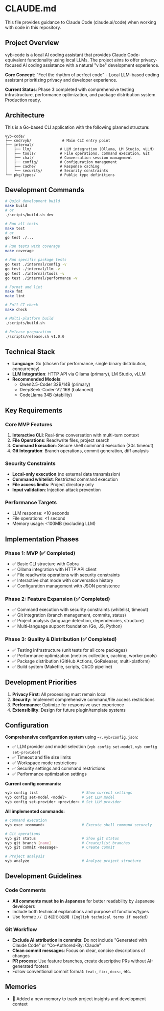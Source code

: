 # CLAUDE.md

This file provides guidance to Claude Code (claude.ai/code) when working with code in this repository.

## Project Overview

vyb-code is a local AI coding assistant that provides Claude Code-equivalent functionality using local LLMs. The project aims to offer privacy-focused AI coding assistance with a natural "vibe" development experience.

**Core Concept**: "Feel the rhythm of perfect code" - Local LLM-based coding assistant prioritizing privacy and developer experience.

**Current Status**: Phase 3 completed with comprehensive testing infrastructure, performance optimization, and package distribution system. Production ready.

## Architecture

This is a Go-based CLI application with the following planned structure:

```
vyb-code/
├── cmd/vyb/              # Main CLI entry point
├── internal/
│   ├── llm/             # LLM integration (Ollama, LM Studio, vLLM)
│   ├── tools/           # File operations, command execution, Git
│   ├── chat/            # Conversation session management
│   ├── config/          # Configuration management
│   ├── cache/           # Response caching
│   └── security/        # Security constraints
└── pkg/types/           # Public type definitions
```

## Development Commands

```bash
# Quick development build
make build
# or
./scripts/build.sh dev

# Run all tests
make test
# or
go test ./...

# Run tests with coverage
make coverage

# Run specific package tests
go test ./internal/config -v
go test ./internal/llm -v
go test ./internal/tools -v
go test ./internal/performance -v

# Format and lint
make fmt
make lint

# Full CI check
make check

# Multi-platform build
./scripts/build.sh

# Release preparation
./scripts/release.sh v1.0.0
```

## Technical Stack

- **Language**: Go (chosen for performance, single binary distribution, concurrency)
- **LLM Integration**: HTTP API via Ollama (primary), LM Studio, vLLM
- **Recommended Models**:
  - Qwen2.5-Coder 32B/14B (primary)
  - DeepSeek-Coder-V2 16B (balanced)
  - CodeLlama 34B (stability)

## Key Requirements

### Core MVP Features

1. **Interactive CLI**: Real-time conversation with multi-turn context
2. **File Operations**: Read/write files, project search
3. **Command Execution**: Secure shell command execution (30s timeout)
4. **Git Integration**: Branch operations, commit generation, diff analysis

### Security Constraints

- **Local-only execution** (no external data transmission)
- **Command whitelist**: Restricted command execution
- **File access limits**: Project directory only
- **Input validation**: Injection attack prevention

### Performance Targets

- LLM response: <10 seconds
- File operations: <1 second  
- Memory usage: <100MB (excluding LLM)

## Implementation Phases

### Phase 1: MVP (✅ Completed)

- ✅ Basic CLI structure with Cobra
- ✅ Ollama integration with HTTP API client
- ✅ File read/write operations with security constraints
- ✅ Interactive chat mode with conversation history
- ✅ Configuration management with JSON persistence

### Phase 2: Feature Expansion (✅ Completed)

- ✅ Command execution with security constraints (whitelist, timeout)
- ✅ Git integration (branch management, commits, status)
- ✅ Project analysis (language detection, dependencies, structure)
- ✅ Multi-language support foundation (Go, JS, Python)

### Phase 3: Quality & Distribution (✅ Completed)

- ✅ Testing infrastructure (unit tests for all core packages)
- ✅ Performance optimization (metrics collection, caching, worker pools)
- ✅ Package distribution (GitHub Actions, GoReleaser, multi-platform)
- ✅ Build system (Makefile, scripts, CI/CD pipeline)

## Development Priorities

1. **Privacy First**: All processing must remain local
2. **Security**: Implement comprehensive command/file access restrictions
3. **Performance**: Optimize for responsive user experience
4. **Extensibility**: Design for future plugin/template systems

## Configuration

**Comprehensive configuration system** using `~/.vyb/config.json`:

- ✅ LLM provider and model selection (`vyb config set-model`, `vyb config set-provider`)
- ✅ Timeout and file size limits  
- ✅ Workspace mode restrictions
- ✅ Security settings and command restrictions
- ✅ Performance optimization settings

**Current config commands:**

```bash
vyb config list                    # Show current settings
vyb config set-model <model>       # Set LLM model
vyb config set-provider <provider> # Set LLM provider
```

**All implemented commands:**

```bash
# Command execution
vyb exec <command>                 # Execute shell command securely

# Git operations
vyb git status                     # Show git status
vyb git branch [name]              # Create/list branches
vyb git commit <message>           # Create commit

# Project analysis
vyb analyze                        # Analyze project structure
```

## Development Guidelines

### Code Comments

- **All comments must be in Japanese** for better readability by Japanese developers
- Include both technical explanations and purpose of functions/types
- Use format: `// 日本語での説明 (English technical terms if needed)`

### Git Workflow

- **Exclude AI attribution in commits**: Do not include "Generated with Claude Code" or "Co-Authored-By: Claude"
- **Clean commit messages**: Focus on clear, concise descriptions of changes
- **PR process**: Use feature branches, create descriptive PRs without AI-generated footers
- Follow conventional commit format: `feat:`, `fix:`, `docs:`, etc.

## Memories

- 🤖 Added a new memory to track project insights and development context